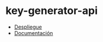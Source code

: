 # key-generator-api

- [Despliegue](https://k-generator.herokuapp.com/)
- [Documentación](https://app.swaggerhub.com/apis/Geaglts/key-generator/1.0.0)
